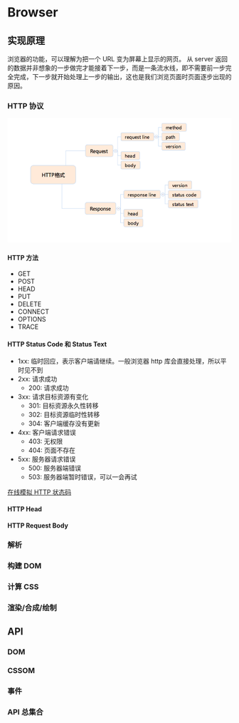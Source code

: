 # Browser

## 实现原理

浏览器的功能，可以理解为把一个 URL 变为屏幕上显示的网页。
从 server 返回的数据并非想象的一步做完才能接着下一步，而是一条流水线，即不需要前一步完全完成，下一步就开始处理上一步的输出，这也是我们浏览页面时页面逐步出现的原因。

### HTTP 协议

![http](./images/http.jpg)

#### HTTP 方法

- GET
- POST
- HEAD
- PUT
- DELETE
- CONNECT
- OPTIONS
- TRACE

#### HTTP Status Code 和 Status Text

- 1xx: 临时回应，表示客户端请继续。一般浏览器 http 库会直接处理，所以平时见不到
- 2xx: 请求成功
  - 200: 请求成功
- 3xx: 请求目标资源有变化
  - 301: 目标资源永久性转移
  - 302: 目标资源临时性转移
  - 304: 客户端缓存没有更新
- 4xx: 客户端请求错误
  - 403: 无权限
  - 404: 页面不存在
- 5xx: 服务器请求错误
  - 500: 服务器端错误
  - 503: 服务器端暂时错误，可以一会再试

[在线模拟 HTTP 状态码](https://httpstat.us/)

#### HTTP Head

#### HTTP Request Body

### 解析

### 构建 DOM

### 计算 CSS

### 渲染/合成/绘制

## API

### DOM

### CSSOM

### 事件

### API 总集合
